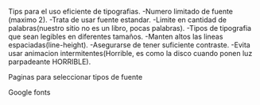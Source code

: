 Tips para el uso eficiente de tipografias.
-Numero limitado de fuente (maximo 2).
-Trata de usar fuente estandar.
-Limite en cantidad de palabras(nuestro sitio no es un libro, pocas palabras).
-Tipos de tipografia que sean legibles en diferentes tamaños.
-Manten altos las lineas espaciadas(line-height).
-Asegurarse de tener suficiente contraste.
-Evita usar animacion intermitentes(Horrible, es como la disco cuando ponen luz parpadeante HORRIBLE).


Paginas para seleccionar tipos de fuente

Google fonts